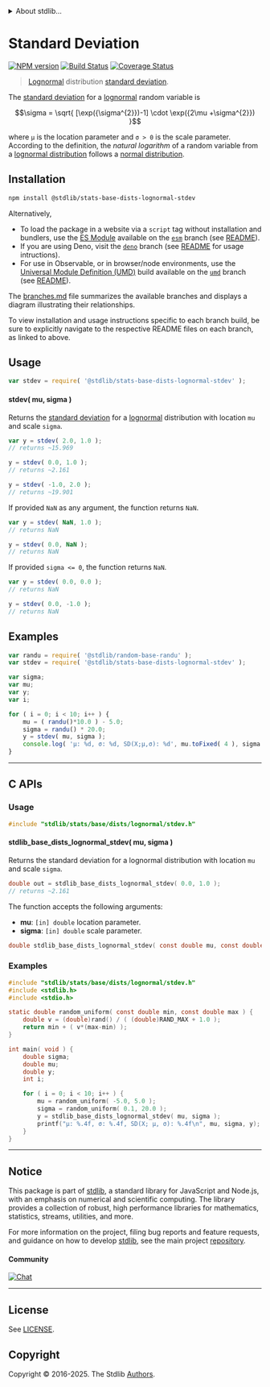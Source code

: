 <!--

@license Apache-2.0

Copyright (c) 2018 The Stdlib Authors.

Licensed under the Apache License, Version 2.0 (the "License");
you may not use this file except in compliance with the License.
You may obtain a copy of the License at

   http://www.apache.org/licenses/LICENSE-2.0

Unless required by applicable law or agreed to in writing, software
distributed under the License is distributed on an "AS IS" BASIS,
WITHOUT WARRANTIES OR CONDITIONS OF ANY KIND, either express or implied.
See the License for the specific language governing permissions and
limitations under the License.

-->


<details>
  <summary>
    About stdlib...
  </summary>
  <p>We believe in a future in which the web is a preferred environment for numerical computation. To help realize this future, we've built stdlib. stdlib is a standard library, with an emphasis on numerical and scientific computation, written in JavaScript (and C) for execution in browsers and in Node.js.</p>
  <p>The library is fully decomposable, being architected in such a way that you can swap out and mix and match APIs and functionality to cater to your exact preferences and use cases.</p>
  <p>When you use stdlib, you can be absolutely certain that you are using the most thorough, rigorous, well-written, studied, documented, tested, measured, and high-quality code out there.</p>
  <p>To join us in bringing numerical computing to the web, get started by checking us out on <a href="https://github.com/stdlib-js/stdlib">GitHub</a>, and please consider <a href="https://opencollective.com/stdlib">financially supporting stdlib</a>. We greatly appreciate your continued support!</p>
</details>

# Standard Deviation

[![NPM version][npm-image]][npm-url] [![Build Status][test-image]][test-url] [![Coverage Status][coverage-image]][coverage-url] <!-- [![dependencies][dependencies-image]][dependencies-url] -->

> [Lognormal][lognormal-distribution] distribution [standard deviation][standard-deviation].

<!-- Section to include introductory text. Make sure to keep an empty line after the intro `section` element and another before the `/section` close. -->

<section class="intro">

The [standard deviation][standard-deviation] for a [lognormal][lognormal-distribution] random variable is

<!-- <equation class="equation" label="eq:lognormal_variance" align="center" raw="\sigma = \sqrt{ [\exp({\sigma^{2}})-1] \cdot \exp({2\mu +\sigma^{2}}) }" alt="Standard deviation for a lognormal distribution."> -->

```math
\sigma = \sqrt{ [\exp({\sigma^{2}})-1] \cdot \exp({2\mu +\sigma^{2}}) }
```

<!-- <div class="equation" align="center" data-raw-text="\sigma = \sqrt{ [\exp({\sigma^{2}})-1] \cdot \exp({2\mu +\sigma^{2}}) }" data-equation="eq:lognormal_variance">
    <img src="https://cdn.jsdelivr.net/gh/stdlib-js/stdlib@51534079fef45e990850102147e8945fb023d1d0/lib/node_modules/@stdlib/stats/base/dists/lognormal/stdev/docs/img/equation_lognormal_variance.svg" alt="Standard deviation for a lognormal distribution.">
    <br>
</div> -->

<!-- </equation> -->

where `μ` is the location parameter and `σ > 0` is the scale parameter. According to the definition, the _natural logarithm_ of a random variable from a
[lognormal distribution][lognormal-distribution] follows a [normal distribution][normal-distribution].

</section>

<!-- /.intro -->

<!-- Package usage documentation. -->

<section class="installation">

## Installation

```bash
npm install @stdlib/stats-base-dists-lognormal-stdev
```

Alternatively,

-   To load the package in a website via a `script` tag without installation and bundlers, use the [ES Module][es-module] available on the [`esm`][esm-url] branch (see [README][esm-readme]).
-   If you are using Deno, visit the [`deno`][deno-url] branch (see [README][deno-readme] for usage intructions).
-   For use in Observable, or in browser/node environments, use the [Universal Module Definition (UMD)][umd] build available on the [`umd`][umd-url] branch (see [README][umd-readme]).

The [branches.md][branches-url] file summarizes the available branches and displays a diagram illustrating their relationships.

To view installation and usage instructions specific to each branch build, be sure to explicitly navigate to the respective README files on each branch, as linked to above.

</section>

<section class="usage">

## Usage

```javascript
var stdev = require( '@stdlib/stats-base-dists-lognormal-stdev' );
```

#### stdev( mu, sigma )

Returns the [standard deviation][standard-deviation] for a [lognormal][lognormal-distribution] distribution with location `mu` and scale `sigma`.

```javascript
var y = stdev( 2.0, 1.0 );
// returns ~15.969

y = stdev( 0.0, 1.0 );
// returns ~2.161

y = stdev( -1.0, 2.0 );
// returns ~19.901
```

If provided `NaN` as any argument, the function returns `NaN`.

```javascript
var y = stdev( NaN, 1.0 );
// returns NaN

y = stdev( 0.0, NaN );
// returns NaN
```

If provided `sigma <= 0`, the function returns `NaN`.

```javascript
var y = stdev( 0.0, 0.0 );
// returns NaN

y = stdev( 0.0, -1.0 );
// returns NaN
```

</section>

<!-- /.usage -->

<!-- Package usage notes. Make sure to keep an empty line after the `section` element and another before the `/section` close. -->

<section class="notes">

</section>

<!-- /.notes -->

<!-- Package usage examples. -->

<section class="examples">

## Examples

<!-- eslint no-undef: "error" -->

```javascript
var randu = require( '@stdlib/random-base-randu' );
var stdev = require( '@stdlib/stats-base-dists-lognormal-stdev' );

var sigma;
var mu;
var y;
var i;

for ( i = 0; i < 10; i++ ) {
    mu = ( randu()*10.0 ) - 5.0;
    sigma = randu() * 20.0;
    y = stdev( mu, sigma );
    console.log( 'µ: %d, σ: %d, SD(X;µ,σ): %d', mu.toFixed( 4 ), sigma.toFixed( 4 ), y.toFixed( 4 ) );
}
```

</section>

<!-- /.examples -->

<!-- C interface documentation. -->

* * *

<section class="c">

## C APIs

<!-- Section to include introductory text. Make sure to keep an empty line after the intro `section` element and another before the `/section` close. -->

<section class="intro">

</section>

<!-- /.intro -->

<!-- C usage documentation. -->

<section class="usage">

### Usage

```c
#include "stdlib/stats/base/dists/lognormal/stdev.h"
```

#### stdlib_base_dists_lognormal_stdev( mu, sigma )

Returns the standard deviation for a lognormal distribution with location `mu` and scale `sigma`.

```c
double out = stdlib_base_dists_lognormal_stdev( 0.0, 1.0 );
// returns ~2.161
```

The function accepts the following arguments:

-   **mu**: `[in] double` location parameter.
-   **sigma**: `[in] double` scale parameter.

```c
double stdlib_base_dists_lognormal_stdev( const double mu, const double sigma );
```

</section>

<!-- /.usage -->

<!-- C API usage notes. Make sure to keep an empty line after the `section` element and another before the `/section` close. -->

<section class="notes">

</section>

<!-- /.notes -->

<!-- C API usage examples. -->

<section class="examples">

### Examples

```c
#include "stdlib/stats/base/dists/lognormal/stdev.h"
#include <stdlib.h>
#include <stdio.h>

static double random_uniform( const double min, const double max ) {
    double v = (double)rand() / ( (double)RAND_MAX + 1.0 );
    return min + ( v*(max-min) );
}

int main( void ) {
    double sigma;
    double mu;
    double y;
    int i;

    for ( i = 0; i < 10; i++ ) {
        mu = random_uniform( -5.0, 5.0 );
        sigma = random_uniform( 0.1, 20.0 );
        y = stdlib_base_dists_lognormal_stdev( mu, sigma );
        printf("µ: %.4f, σ: %.4f, SD(X; µ, σ): %.4f\n", mu, sigma, y);
    }
}
```

</section>

<!-- /.examples -->

</section>

<!-- /.c -->

<!-- Section for related `stdlib` packages. Do not manually edit this section, as it is automatically populated. -->

<section class="related">

</section>

<!-- /.related -->

<!-- Section for all links. Make sure to keep an empty line after the `section` element and another before the `/section` close. -->


<section class="main-repo" >

* * *

## Notice

This package is part of [stdlib][stdlib], a standard library for JavaScript and Node.js, with an emphasis on numerical and scientific computing. The library provides a collection of robust, high performance libraries for mathematics, statistics, streams, utilities, and more.

For more information on the project, filing bug reports and feature requests, and guidance on how to develop [stdlib][stdlib], see the main project [repository][stdlib].

#### Community

[![Chat][chat-image]][chat-url]

---

## License

See [LICENSE][stdlib-license].


## Copyright

Copyright &copy; 2016-2025. The Stdlib [Authors][stdlib-authors].

</section>

<!-- /.stdlib -->

<!-- Section for all links. Make sure to keep an empty line after the `section` element and another before the `/section` close. -->

<section class="links">

[npm-image]: http://img.shields.io/npm/v/@stdlib/stats-base-dists-lognormal-stdev.svg
[npm-url]: https://npmjs.org/package/@stdlib/stats-base-dists-lognormal-stdev

[test-image]: https://github.com/stdlib-js/stats-base-dists-lognormal-stdev/actions/workflows/test.yml/badge.svg?branch=main
[test-url]: https://github.com/stdlib-js/stats-base-dists-lognormal-stdev/actions/workflows/test.yml?query=branch:main

[coverage-image]: https://img.shields.io/codecov/c/github/stdlib-js/stats-base-dists-lognormal-stdev/main.svg
[coverage-url]: https://codecov.io/github/stdlib-js/stats-base-dists-lognormal-stdev?branch=main

<!--

[dependencies-image]: https://img.shields.io/david/stdlib-js/stats-base-dists-lognormal-stdev.svg
[dependencies-url]: https://david-dm.org/stdlib-js/stats-base-dists-lognormal-stdev/main

-->

[chat-image]: https://img.shields.io/gitter/room/stdlib-js/stdlib.svg
[chat-url]: https://app.gitter.im/#/room/#stdlib-js_stdlib:gitter.im

[stdlib]: https://github.com/stdlib-js/stdlib

[stdlib-authors]: https://github.com/stdlib-js/stdlib/graphs/contributors

[umd]: https://github.com/umdjs/umd
[es-module]: https://developer.mozilla.org/en-US/docs/Web/JavaScript/Guide/Modules

[deno-url]: https://github.com/stdlib-js/stats-base-dists-lognormal-stdev/tree/deno
[deno-readme]: https://github.com/stdlib-js/stats-base-dists-lognormal-stdev/blob/deno/README.md
[umd-url]: https://github.com/stdlib-js/stats-base-dists-lognormal-stdev/tree/umd
[umd-readme]: https://github.com/stdlib-js/stats-base-dists-lognormal-stdev/blob/umd/README.md
[esm-url]: https://github.com/stdlib-js/stats-base-dists-lognormal-stdev/tree/esm
[esm-readme]: https://github.com/stdlib-js/stats-base-dists-lognormal-stdev/blob/esm/README.md
[branches-url]: https://github.com/stdlib-js/stats-base-dists-lognormal-stdev/blob/main/branches.md

[stdlib-license]: https://raw.githubusercontent.com/stdlib-js/stats-base-dists-lognormal-stdev/main/LICENSE

[lognormal-distribution]: https://en.wikipedia.org/wiki/Log-normal_distribution

[normal-distribution]: https://en.wikipedia.org/wiki/Normal_distribution

[standard-deviation]: https://en.wikipedia.org/wiki/Standard_deviation

</section>

<!-- /.links -->
